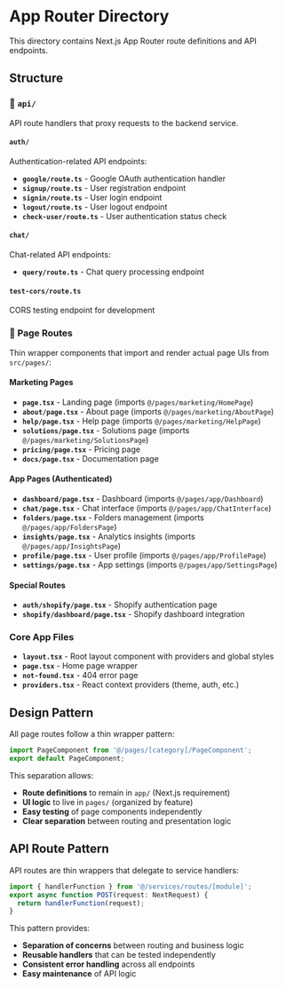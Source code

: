 # App Router Directory

This directory contains Next.js App Router route definitions and API endpoints.

## Structure

### 📁 `api/`
API route handlers that proxy requests to the backend service.

#### `auth/`
Authentication-related API endpoints:
- **`google/route.ts`** - Google OAuth authentication handler
- **`signup/route.ts`** - User registration endpoint
- **`signin/route.ts`** - User login endpoint
- **`logout/route.ts`** - User logout endpoint
- **`check-user/route.ts`** - User authentication status check

#### `chat/`
Chat-related API endpoints:
- **`query/route.ts`** - Chat query processing endpoint

#### `test-cors/route.ts`
CORS testing endpoint for development

### 📁 Page Routes
Thin wrapper components that import and render actual page UIs from `src/pages/`:

#### Marketing Pages
- **`page.tsx`** - Landing page (imports `@/pages/marketing/HomePage`)
- **`about/page.tsx`** - About page (imports `@/pages/marketing/AboutPage`)
- **`help/page.tsx`** - Help page (imports `@/pages/marketing/HelpPage`)
- **`solutions/page.tsx`** - Solutions page (imports `@/pages/marketing/SolutionsPage`)
- **`pricing/page.tsx`** - Pricing page
- **`docs/page.tsx`** - Documentation page

#### App Pages (Authenticated)
- **`dashboard/page.tsx`** - Dashboard (imports `@/pages/app/Dashboard`)
- **`chat/page.tsx`** - Chat interface (imports `@/pages/app/ChatInterface`)
- **`folders/page.tsx`** - Folders management (imports `@/pages/app/FoldersPage`)
- **`insights/page.tsx`** - Analytics insights (imports `@/pages/app/InsightsPage`)
- **`profile/page.tsx`** - User profile (imports `@/pages/app/ProfilePage`)
- **`settings/page.tsx`** - App settings (imports `@/pages/app/SettingsPage`)

#### Special Routes
- **`auth/shopify/page.tsx`** - Shopify authentication page
- **`shopify/dashboard/page.tsx`** - Shopify dashboard integration

### Core App Files
- **`layout.tsx`** - Root layout component with providers and global styles
- **`page.tsx`** - Home page wrapper
- **`not-found.tsx`** - 404 error page
- **`providers.tsx`** - React context providers (theme, auth, etc.)

## Design Pattern

All page routes follow a thin wrapper pattern:
```typescript
import PageComponent from '@/pages/[category]/PageComponent';
export default PageComponent;
```

This separation allows:
- **Route definitions** to remain in `app/` (Next.js requirement)
- **UI logic** to live in `pages/` (organized by feature)
- **Easy testing** of page components independently
- **Clear separation** between routing and presentation logic

## API Route Pattern

API routes are thin wrappers that delegate to service handlers:
```typescript
import { handlerFunction } from '@/services/routes/[module]';
export async function POST(request: NextRequest) {
  return handlerFunction(request);
}
```

This pattern provides:
- **Separation of concerns** between routing and business logic
- **Reusable handlers** that can be tested independently
- **Consistent error handling** across all endpoints
- **Easy maintenance** of API logic

